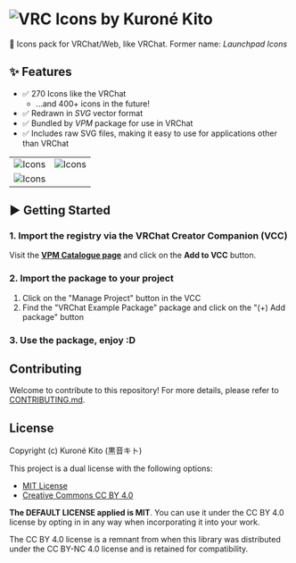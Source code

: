 # ![VRC Icons by Kuroné Kito](https://kurone-kito.github.io/launchpad-icons/images/banner.webp)

🚀 Icons pack for VRChat/Web, like VRChat. Former name: _Launchpad Icons_

## ✨ Features

- ✅ 270 Icons like the VRChat
  - ...and 400+ icons in the future!
- ✅ Redrawn in _SVG_ vector format
- ✅ Bundled by _VPM_ package for use in VRChat
- ✅ Includes raw SVG files, making it easy to use for applications other than VRChat

|                                                                            |                                                                            |
| :------------------------------------------------------------------------: | :------------------------------------------------------------------------: |
| ![Icons](https://kurone-kito.github.io/launchpad-icons/images/icons1.webp) | ![Icons](https://kurone-kito.github.io/launchpad-icons/images/icons2.webp) |
| ![Icons](https://kurone-kito.github.io/launchpad-icons/images/icons3.webp) |                                                                            |

## ▶ Getting Started

### 1. Import the registry via the VRChat Creator Companion (VCC)

Visit the **[VPM Catalogue page](https://kurone-kito.github.io/vpm/)** and
click on the **Add to VCC** button.

### 2. Import the package to your project

1. Click on the "Manage Project" button in the VCC
2. Find the "VRChat Example Package" package and click on the
   "(+) Add package" button

### 3. Use the package, enjoy :D

## Contributing

Welcome to contribute to this repository! For more details,
please refer to [CONTRIBUTING.md](.github/CONTRIBUTING.md).

## License

Copyright (c) Kuroné Kito (黒音キト)

This project is a dual license with the following options:

- [MIT License](https://opensource.org/licenses/MIT)
- [Creative Commons CC BY 4.0](https://creativecommons.org/licenses/by/4.0/)

**The DEFAULT LICENSE applied is MIT**. You can use it under the CC BY 4.0
license by opting in in any way when incorporating it into your work.

The CC BY 4.0 license is a remnant from when this library was distributed
under the CC BY-NC 4.0 license and is retained for compatibility.
